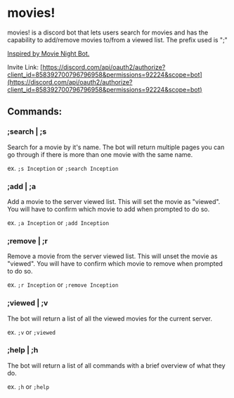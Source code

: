 # movies!
movies! is a discord bot that lets users search for movies and has the capability to add/remove movies to/from a viewed list. The prefix used is ";"

[Inspired by Movie Night Bot.](https://movienightbot.xyz/)

Invite Link: [https://discord.com/api/oauth2/authorize?client_id=858392700796796958&permissions=92224&scope=bot](https://discord.com/api/oauth2/authorize?client_id=858392700796796958&permissions=92224&scope=bot)

## Commands:

### ;search | ;s
Search for a movie by it's name. The bot will return multiple pages you can go through if there is more than one movie with the same name.

ex. `;s Inception` or `;search Inception`

### ;add | ;a
Add a movie to the server viewed list. This will set the movie as "viewed". You will have to confirm which movie to add when prompted to do so.

ex. `;a Inception` or `;add Inception`

### ;remove | ;r
Remove a movie from the server viewed list. This will unset the movie as "viewed". You will have to confirm which movie to remove when prompted to do so.

ex. `;r Inception` or `;remove Inception`

### ;viewed | ;v
The bot will return a list of all the viewed movies for the current server.

ex. `;v` or `;viewed`

### ;help | ;h
The bot will return a list of all commands with a brief overview of what they do.

ex. `;h` or `;help`
